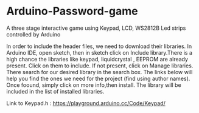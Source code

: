 # Arduino-Password-game
A three stage interactive game using Keypad, LCD, WS2812B Led strips controlled by Arduino

In order to include the header files, we need to download their libraries. In Arduino IDE, open sketch, then in sketch click on Include library.There is a high chance the libraries like keypad, liquidcrystal , EEPROM are already present. Click on them to include. If not present, click on Manage libraries. There search for our desired library in the search box. The links below will help you find the ones we need for the project (find using author names). Once foound, simply click on more info,then install. The library will be included in the list of installed libraries.

Link to Keypad.h : https://playground.arduino.cc/Code/Keypad/
